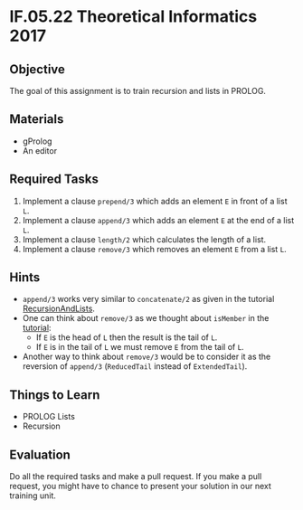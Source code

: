 # IF.05.22 Theoretical Informatics 2017

## Objective
The goal of this assignment is to train recursion and lists in PROLOG.

## Materials
- gProlog
- An editor

## Required Tasks
1. Implement a clause `prepend/3` which adds an element `E` in front of a list `L`.
2. Implement a clause `append/3` which adds an element `E` at the end of a list `L`.
2. Implement a clause `length/2` which calculates the length of a list.
3. Implement a clause `remove/3` which removes an element `E` from a list `L`.

## Hints
- `append/3` works very similar to `concatenate/2` as given in the tutorial [RecursionAndLists](RecursionAndLists.md).
- One can think about `remove/3` as we thought about `isMember` in the [tutorial](RecursionAndLists.md):
   - If `E` is the head of `L` then the result is the tail of `L`.
   - If `E` is in the tail of `L` we must remove `E` from the tail of `L`.
- Another way to think about `remove/3` would be to consider it as the reversion of `append/3` (`ReducedTail` instead of `ExtendedTail`).


## Things to Learn
- PROLOG Lists
- Recursion

## Evaluation
Do all the required tasks and make a pull request. If you make a pull request, you might have to chance to present your solution in our next training unit.
